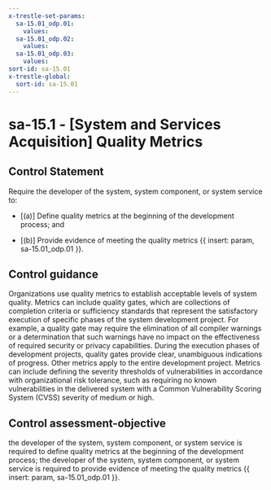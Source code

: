 ```yaml
---
x-trestle-set-params:
  sa-15.01_odp.01:
    values:
  sa-15.01_odp.02:
    values:
  sa-15.01_odp.03:
    values:
sort-id: sa-15.01
x-trestle-global:
  sort-id: sa-15.01
---
```


# sa-15.1 - \[System and Services Acquisition\] Quality Metrics

## Control Statement

Require the developer of the system, system component, or system service to:

- \[(a)\] Define quality metrics at the beginning of the development process; and

- \[(b)\] Provide evidence of meeting the quality metrics {{ insert: param, sa-15.01_odp.01 }}.

## Control guidance

Organizations use quality metrics to establish acceptable levels of system quality. Metrics can include quality gates, which are collections of completion criteria or sufficiency standards that represent the satisfactory execution of specific phases of the system development project. For example, a quality gate may require the elimination of all compiler warnings or a determination that such warnings have no impact on the effectiveness of required security or privacy capabilities. During the execution phases of development projects, quality gates provide clear, unambiguous indications of progress. Other metrics apply to the entire development project. Metrics can include defining the severity thresholds of vulnerabilities in accordance with organizational risk tolerance, such as requiring no known vulnerabilities in the delivered system with a Common Vulnerability Scoring System (CVSS) severity of medium or high.

## Control assessment-objective

the developer of the system, system component, or system service is required to define quality metrics at the beginning of the development process;
the developer of the system, system component, or system service is required to provide evidence of meeting the quality metrics {{ insert: param, sa-15.01_odp.01 }}.
